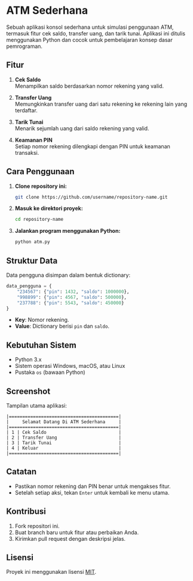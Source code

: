 
# ATM Sederhana

Sebuah aplikasi konsol sederhana untuk simulasi penggunaan ATM, termasuk fitur cek saldo, transfer uang, dan tarik tunai. Aplikasi ini ditulis menggunakan Python dan cocok untuk pembelajaran konsep dasar pemrograman.

## Fitur
1. **Cek Saldo**  
   Menampilkan saldo berdasarkan nomor rekening yang valid.

2. **Transfer Uang**  
   Memungkinkan transfer uang dari satu rekening ke rekening lain yang terdaftar.

3. **Tarik Tunai**  
   Menarik sejumlah uang dari saldo rekening yang valid.

4. **Keamanan PIN**  
   Setiap nomor rekening dilengkapi dengan PIN untuk keamanan transaksi.

## Cara Penggunaan
1. **Clone repository ini:**
   ```bash
   git clone https://github.com/username/repository-name.git
   ```
2. **Masuk ke direktori proyek:**
   ```bash
   cd repository-name
   ```
3. **Jalankan program menggunakan Python:**
   ```bash
   python atm.py
   ```

## Struktur Data
Data pengguna disimpan dalam bentuk dictionary:
```python
data_pengguna = {
    "234567": {"pin": 1432, "saldo": 1000000},
    "998899": {"pin": 4567, "saldo": 500000},
    "237788": {"pin": 5543, "saldo": 450000}
}
```
- **Key**: Nomor rekening.
- **Value**: Dictionary berisi `pin` dan `saldo`.

## Kebutuhan Sistem
- Python 3.x
- Sistem operasi Windows, macOS, atau Linux
- Pustaka `os` (bawaan Python)

## Screenshot
Tampilan utama aplikasi:
```
|=========================================|
|     Selamat Datang Di ATM Sederhana     |
|=========================================|
| 1 | Cek Saldo                           |
| 2 | Transfer Uang                       |
| 3 | Tarik Tunai                         |
| 4 | Keluar                              |
|=========================================|
```

## Catatan
- Pastikan nomor rekening dan PIN benar untuk mengakses fitur.
- Setelah setiap aksi, tekan `Enter` untuk kembali ke menu utama.

## Kontribusi
1. Fork repositori ini.
2. Buat branch baru untuk fitur atau perbaikan Anda.
3. Kirimkan pull request dengan deskripsi jelas.

## Lisensi
Proyek ini menggunakan lisensi [MIT](LICENSE).
